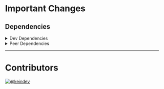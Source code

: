 # Important Changes

## Dependencies

<details>
<summary>Dev Dependencies</summary>

- Changed **[@sophty-ui/icons-shared-config](https://www.npmjs.com/package/@sophty-ui/icons-shared-config)** from `^1.0.5` to `^1.0.6`
- Changed **[@tagproject/docs-shared-config](https://www.npmjs.com/package/@tagproject/docs-shared-config)** from `^1.0.1` to `^1.0.4`
- Changed **[@tagproject/vscode-shared-config](https://www.npmjs.com/package/@tagproject/vscode-shared-config)** from `^1.2.2` to `^1.2.5`
- Changed **[@types/react](https://www.npmjs.com/package/@types/react)** from `^17.0.38` to `^17.0.43`
- Changed **[@typescript-eslint/eslint-plugin](https://www.npmjs.com/package/@typescript-eslint/eslint-plugin)** from `^5.10.2` to `^5.18.0`
- Changed **[changelog-guru](https://www.npmjs.com/package/changelog-guru)** from `4.0.2` to `4.0.5`
- Changed **[cspell](https://www.npmjs.com/package/cspell)** from `^5.18.0` to `^5.19.5`
- Changed **[eslint](https://www.npmjs.com/package/eslint)** from `^8.8.0` to `^8.12.0`
- Changed **[eslint-config-prettier](https://www.npmjs.com/package/eslint-config-prettier)** from `^8.3.0` to `^8.5.0`
- Changed **[eslint-plugin-import](https://www.npmjs.com/package/eslint-plugin-import)** from `^2.25.4` to `^2.26.0`
- Changed **[eslint-plugin-jest](https://www.npmjs.com/package/eslint-plugin-jest)** from `^26.0.0` to `^26.1.3`
- Changed **[eslint-plugin-react](https://www.npmjs.com/package/eslint-plugin-react)** from `^7.28.0` to `^7.29.4`
- Changed **[eslint-plugin-react-hooks](https://www.npmjs.com/package/eslint-plugin-react-hooks)** from `^4.3.0` to `^4.4.0`
- Changed **[ghinfo](https://www.npmjs.com/package/ghinfo)** from `^3.0.3` to `^3.0.5`
- Changed **[prettier](https://www.npmjs.com/package/prettier)** from `^2.5.1` to `^2.6.2`
- Changed **[ts-node](https://www.npmjs.com/package/ts-node)** from `^10.4.0` to `^10.7.0`
- Changed **[typescript](https://www.npmjs.com/package/typescript)** from `^4.5.5` to `^4.6.3`
- Bumped **[figma-portal](https://www.npmjs.com/package/figma-portal)** from `^0.11.0` to `^1.0.1`

</details>

<details>
<summary>Peer Dependencies</summary>

- Bumped **[react](https://www.npmjs.com/package/react)** from `^17.0.2` to `^18.0.0`
- Bumped **[react-dom](https://www.npmjs.com/package/react-dom)** from `^17.0.2` to `^18.0.0`

</details>

---

# Contributors

[![@keindev](https://avatars.githubusercontent.com/u/4527292?v=4&s=40)](https://github.com/keindev)
